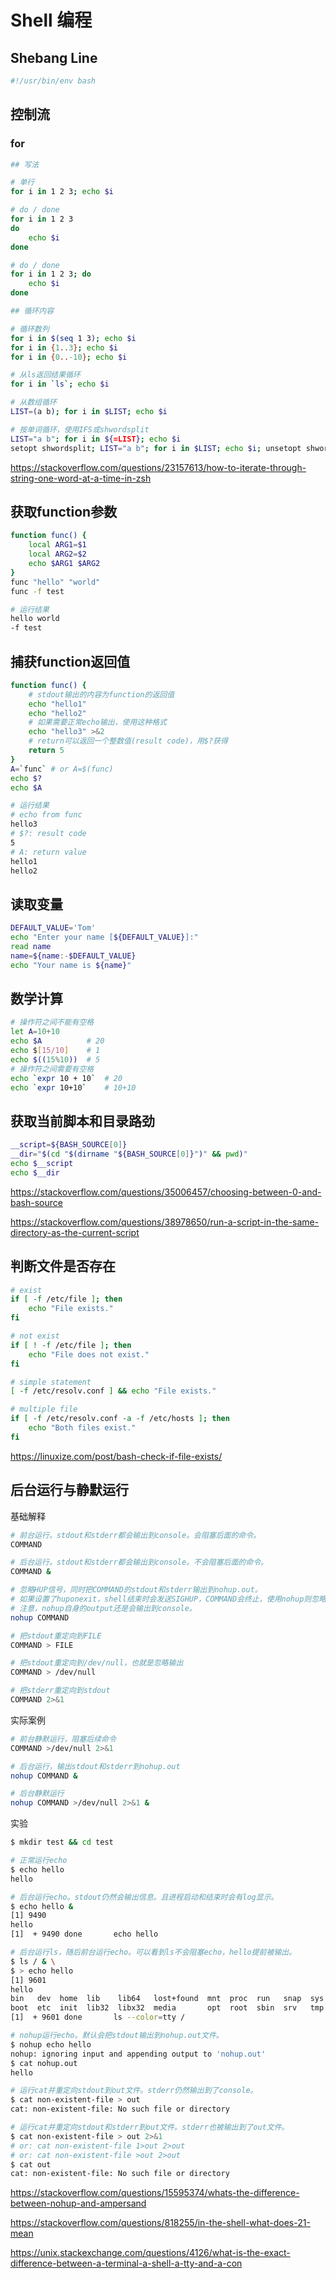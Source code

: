 # Shell 编程



## Shebang Line

```bash
#!/usr/bin/env bash
```



## 控制流

### for

```bash
## 写法

# 单行
for i in 1 2 3; echo $i

# do / done
for i in 1 2 3
do
	echo $i
done

# do / done
for i in 1 2 3; do
	echo $i
done

## 循环内容

# 循环数列
for i in $(seq 1 3); echo $i
for i in {1..3}; echo $i
for i in {0..-10}; echo $i

# 从ls返回结果循环
for i in `ls`; echo $i

# 从数组循环
LIST=(a b); for i in $LIST; echo $i

# 按单词循环，使用IFS或shwordsplit
LIST="a b"; for i in ${=LIST}; echo $i
setopt shwordsplit; LIST="a b"; for i in $LIST; echo $i; unsetopt shwordsplit
```

https://stackoverflow.com/questions/23157613/how-to-iterate-through-string-one-word-at-a-time-in-zsh



## 获取function参数

```bash
function func() {
	local ARG1=$1
	local ARG2=$2
	echo $ARG1 $ARG2
}
func "hello" "world"
func -f test

# 运行结果
hello world
-f test
```



## 捕获function返回值

```bash
function func() {
    # stdout输出的内容为function的返回值
    echo "hello1"
    echo "hello2"
    # 如果需要正常echo输出，使用这种格式
    echo "hello3" >&2
    # return可以返回一个整数值(result code)，用$?获得
    return 5
}
A=`func` # or A=$(func)
echo $?
echo $A

# 运行结果
# echo from func
hello3
# $?: result code
5
# A: return value
hello1
hello2
```



## 读取变量

```bash
DEFAULT_VALUE='Tom'
echo "Enter your name [${DEFAULT_VALUE}]:"
read name
name=${name:-$DEFAULT_VALUE}
echo "Your name is ${name}"
```



## 数学计算

```bash
# 操作符之间不能有空格
let A=10+10
echo $A          # 20
echo $[15/10]    # 1
echo $((15%10))  # 5
# 操作符之间需要有空格
echo `expr 10 + 10`  # 20
echo `expr 10+10`    # 10+10
```



## 获取当前脚本和目录路劲

```bash
__script=${BASH_SOURCE[0]}
__dir="$(cd "$(dirname "${BASH_SOURCE[0]}")" && pwd)"
echo $__script
echo $__dir
```

https://stackoverflow.com/questions/35006457/choosing-between-0-and-bash-source

https://stackoverflow.com/questions/38978650/run-a-script-in-the-same-directory-as-the-current-script



## 判断文件是否存在

```bash
# exist
if [ -f /etc/file ]; then
	echo "File exists."
fi

# not exist
if [ ! -f /etc/file ]; then
	echo "File does not exist."
fi

# simple statement
[ -f /etc/resolv.conf ] && echo "File exists."

# multiple file
if [ -f /etc/resolv.conf -a -f /etc/hosts ]; then
    echo "Both files exist."
fi
```

https://linuxize.com/post/bash-check-if-file-exists/



## 后台运行与静默运行

基础解释

```bash
# 前台运行。stdout和stderr都会输出到console。会阻塞后面的命令。
COMMAND

# 后台运行。stdout和stderr都会输出到console。不会阻塞后面的命令。
COMMAND &

# 忽略HUP信号，同时把COMMAND的stdout和stderr输出到nohup.out。
# 如果设置了huponexit，shell结束时会发送SIGHUP，COMMAND会终止，使用nohup则忽略HUP信号。
# 注意，nohup自身的output还是会输出到console。
nohup COMMAND

# 把stdout重定向到FILE
COMMAND > FILE

# 把stdout重定向到/dev/null，也就是忽略输出
COMMAND > /dev/null

# 把stderr重定向到stdout
COMMAND 2>&1
```

实际案例

```bash
# 前台静默运行，阻塞后续命令
COMMAND >/dev/null 2>&1

# 后台运行，输出stdout和stderr到nohup.out
nohup COMMAND &

# 后台静默运行
nohup COMMAND >/dev/null 2>&1 &
```

实验

```bash
$ mkdir test && cd test

# 正常运行echo
$ echo hello
hello

# 后台运行echo。stdout仍然会输出信息。且进程启动和结束时会有log显示。
$ echo hello &
[1] 9490
hello
[1]  + 9490 done       echo hello

# 后台运行ls，随后前台运行echo。可以看到ls不会阻塞echo，hello提前被输出。
$ ls / & \
$ > echo hello
[1] 9601
hello
bin   dev  home  lib    lib64   lost+found  mnt  proc  run   snap  sys  usr
boot  etc  init  lib32  libx32  media       opt  root  sbin  srv   tmp  var
[1]  + 9601 done       ls --color=tty /

# nohup运行echo。默认会把stdout输出到nohup.out文件。
$ nohup echo hello
nohup: ignoring input and appending output to 'nohup.out'
$ cat nohup.out
hello

# 运行cat并重定向stdout到out文件。stderr仍然输出到了console。
$ cat non-existent-file > out
cat: non-existent-file: No such file or directory

# 运行cat并重定向stdout和stderr到out文件。stderr也被输出到了out文件。
$ cat non-existent-file > out 2>&1
# or: cat non-existent-file 1>out 2>out
# or: cat non-existent-file >out 2>out
$ cat out
cat: non-existent-file: No such file or directory
```



https://stackoverflow.com/questions/15595374/whats-the-difference-between-nohup-and-ampersand

https://stackoverflow.com/questions/818255/in-the-shell-what-does-21-mean

https://unix.stackexchange.com/questions/4126/what-is-the-exact-difference-between-a-terminal-a-shell-a-tty-and-a-con